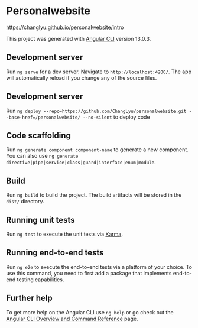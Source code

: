 # Personalwebsite

https://changlyu.github.io/personalwebsite/intro

This project was generated with [Angular CLI](https://github.com/angular/angular-cli) version 13.0.3.


## Development server

Run `ng serve` for a dev server. Navigate to `http://localhost:4200/`. The app will automatically reload if you change any of the source files.

## Development server
Run `ng deploy --repo=https://github.com/ChangLyu/personalwebsite.git --base-href=/personalwebsite/ --no-silent` to deploy code

## Code scaffolding

Run `ng generate component component-name` to generate a new component. You can also use `ng generate directive|pipe|service|class|guard|interface|enum|module`.

## Build

Run `ng build` to build the project. The build artifacts will be stored in the `dist/` directory.

## Running unit tests

Run `ng test` to execute the unit tests via [Karma](https://karma-runner.github.io).

## Running end-to-end tests

Run `ng e2e` to execute the end-to-end tests via a platform of your choice. To use this command, you need to first add a package that implements end-to-end testing capabilities.

## Further help

To get more help on the Angular CLI use `ng help` or go check out the [Angular CLI Overview and Command Reference](https://angular.io/cli) page.
